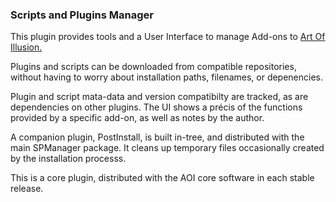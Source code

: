 ### Scripts and Plugins Manager

This plugin provides tools and a User Interface to manage Add-ons to
[Art Of Illusion.](https://.github.com/ArtOfIllusion/ArtOfIllusion)

Plugins and scripts can be downloaded from compatible repositories,
without having to worry about installation paths, filenames, or
depenencies.

Plugin and script mata-data and version compatibilty are tracked, as are
dependencies on other plugins. The UI shows a précis of the functions
provided by a specific add-on, as well as notes by the author.

A companion plugin, PostInstall, is built in-tree, and distributed with
the main SPManager package. It cleans up temporary files occasionally
created by the installation processs.

This is a core plugin, distributed with the AOI core software in each
stable release.
